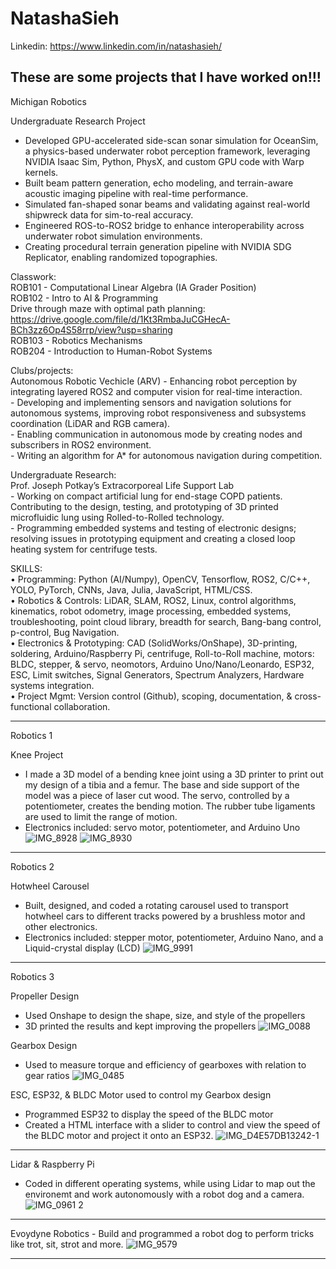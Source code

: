 # NatashaSieh

Linkedin: https://www.linkedin.com/in/natashasieh/

These are some projects that I have worked on!!!
---------------------------------------------------------------------------------------------------------------------------------
Michigan Robotics  <br>

Undergraduate Research Project
- Developed GPU-accelerated side-scan sonar simulation for OceanSim, a physics-based underwater robot perception framework, leveraging NVIDIA Isaac Sim, Python,     PhysX, and custom GPU code with Warp kernels.
- Built beam pattern generation, echo modeling, and terrain-aware acoustic imaging pipeline with real-time performance.
- Simulated fan-shaped sonar beams and validating against real-world shipwreck data for sim-to-real accuracy.
- Engineered ROS-to-ROS2 bridge to enhance interoperability across underwater robot simulation environments.
- Creating procedural terrain generation pipeline with NVIDIA SDG Replicator, enabling randomized topographies.


Classwork: <br>
  ROB101 - Computational Linear Algebra (IA Grader Position) <br>
  ROB102 - Intro to AI & Programming <br>
    Drive through maze with optimal path planning: https://drive.google.com/file/d/1Kt3RmbaJuCGHecA-BCh3zz6Op4S58rrp/view?usp=sharing <br>
  ROB103 - Robotics Mechanisms <br>
  ROB204 - Introduction to Human-Robot Systems <br>

Clubs/projects: <br>
  Autonomous Robotic Vechicle (ARV)
    -  Enhancing robot perception by integrating layered ROS2 and computer vision for real-time interaction.  <br>
    - Developing and implementing sensors and navigation solutions for autonomous systems, improving robot responsiveness and subsystems coordination (LiDAR and RGB camera).  <br>
    - Enabling communication in autonomous mode by creating nodes and subscribers in ROS2 environment.  <br>
    - Writing an algorithm for A* for autonomous navigation during competition.  <br>

Undergraduate Research: <br>
  Prof. Joseph Potkay’s Extracorporeal Life Support Lab  <br>
    - Working on compact artificial lung for end-stage COPD patients. Contributing to the design, testing, and prototyping of 3D printed microfluidic lung using Rolled-to-Rolled technology.  <br> 
    - Programming embedded systems and testing of electronic designs; resolving issues in prototyping equipment and creating a closed loop heating system for centrifuge tests.  <br>


SKILLS: <br>
• Programming: Python (AI/Numpy), OpenCV, Tensorflow, ROS2, C/C++, YOLO, PyTorch, CNNs, Java, Julia, JavaScript, HTML/CSS.  <br>
• Robotics & Controls: LiDAR, SLAM, ROS2, Linux, control algorithms, kinematics, robot odometry, image processing, embedded systems, troubleshooting, point cloud library, breadth for search, Bang-bang control, p-control, Bug Navigation.  <br>
• Electronics & Prototyping: CAD (SolidWorks/OnShape), 3D-printing, soldering, Arduino/Raspberry Pi, centrifuge, Roll-to-Roll machine, motors: BLDC, stepper, & servo, neomotors, Arduino Uno/Nano/Leonardo, ESP32, ESC, Limit switches, Signal Generators, Spectrum Analyzers, Hardware systems integration.  <br>
• Project Mgmt: Version control (Github), scoping, documentation, & cross-functional collaboration.  <br>

___________________________________________________________________________________________________________
Robotics 1

  Knee Project
  - I made a 3D model of a bending knee joint using a 3D printer to print out my design of a tibia and a femur. The base and side support of the model was a piece of laser cut wood. The servo, controlled by a potentiometer, creates the bending motion. The rubber tube ligaments are used to limit the range of motion.
  - Electronics included: servo motor, potentiometer, and Arduino Uno
![IMG_8928](https://github.com/nzs2401/NatashaSieh/assets/116852829/667d3b5a-b089-4d6b-a870-40098bd894fa)
![IMG_8930](https://github.com/nzs2401/NatashaSieh/assets/116852829/7bf0b93f-4242-43ca-871f-c3b7eb558c68)

____________________________________________________________________________________________________________

Robotics 2

  Hotwheel Carousel
  - Built, designed, and coded a rotating carousel used to transport hotwheel cars to different tracks powered by a brushless motor and other electronics.
  - Electronics included: stepper motor, potentiometer, Arduino Nano, and a Liquid-crystal display (LCD)
![IMG_9991](https://github.com/nzs2401/NatashaSieh/assets/116852829/6af27fbb-3728-4e12-86d9-6606575f77b2)

____________________________________________________________________________________________________________

Robotics 3

  Propeller Design
  - Used Onshape to design the shape, size, and style of the propellers
  - 3D printed the results and kept improving the propellers
![IMG_0088](https://github.com/nzs2401/NatashaSieh/assets/116852829/1f879ac0-b2fa-4c52-9cc8-7111f495ebae)


  Gearbox Design
  - Used to measure torque and efficiency of gearboxes with relation to gear ratios
![IMG_0485](https://github.com/nzs2401/NatashaSieh/assets/116852829/6266e9a2-2dd5-4fa6-a868-54cec421087f)


  ESC, ESP32, & BLDC Motor used to control my Gearbox design
  - Programmed ESP32 to display the speed of the BLDC motor
  - Created a HTML interface with a slider to control and view the speed of the BLDC motor and project it onto an ESP32.
![IMG_D4E57DB13242-1](https://github.com/nzs2401/NatashaSieh/assets/116852829/89320a4b-0e3d-446b-b101-06ccfa04ef2d)

____________________________________________________________________________________________________________

  Lidar & Raspberry Pi
  - Coded in different operating systems, while using Lidar to map out the environemt and work autonomously with a robot dog and a camera.
![IMG_0961 2](https://github.com/nzs2401/NatashaSieh/assets/116852829/0b2b5edc-9c15-4ef7-9992-204816acd9dd)

____________________________________________________________________________________________________________

  Evoydyne Robotics
    - Build and programmed a robot dog to perform tricks like trot, sit, strot and more.
![IMG_9579](https://github.com/nzs2401/NatashaSieh/assets/116852829/be527347-5750-4eff-b451-d75f98652b06)

____________________________________________________________________________________________________________


